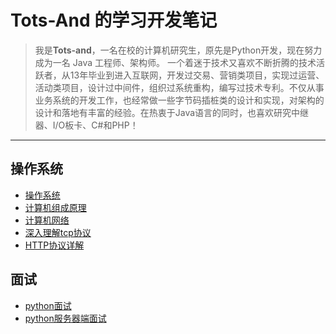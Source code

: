 # Tots-And 的学习开发笔记

>我是**Tots-and**，一名在校的计算机研究生，原先是Python开发，现在努力成为一名 Java 工程师、架构师。
一个着迷于技术又喜欢不断折腾的技术活跃者，从13年毕业到进入互联网，开发过交易、营销类项目，实现过运营、活动类项目，设计过中间件，组织过系统重构，编写过技术专利。不仅从事业务系统的开发工作，也经常做一些字节码插桩类的设计和实现，对架构的设计和落地有丰富的经验。在热衷于Java语言的同时，也喜欢研究中继器、I/O板卡、C#和PHP！

---

## 操作系统
- [操作系统](/md/计算机基础/操作系统.md)
- [计算机组成原理](/md/计算机基础/计算机组成原理.md)
- [计算机网络](/md/计算机基础/计算机网络.md)
- [深入理解tcp协议](/md/计算机基础/深入理解tcp协议.md)
- [HTTP协议详解](/md/计算机基础/HTTP协议详解.md)

## 面试

- [python面试](/md/面试/python面试.md)
- [python服务器端面试](/md/面试/python服务器端面试.md)